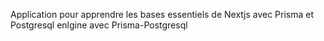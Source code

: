 Application pour apprendre les bases essentiels de Nextjs avec Prisma et Postgresql enlgine avec Prisma-Postgresql
